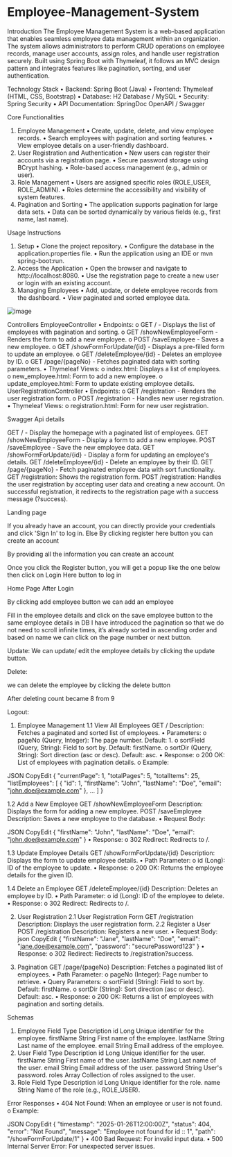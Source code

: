 # Employee-Management-System

Introduction
The Employee Management System is a web-based application that enables seamless employee data management within an organization. The system allows administrators to perform CRUD operations on employee records, manage user accounts, assign roles, and handle user registration securely. Built using Spring Boot with Thymeleaf, it follows an MVC design pattern and integrates features like pagination, sorting, and user authentication.

Technology Stack
•	Backend: Spring Boot (Java)
•	Frontend: Thymeleaf (HTML, CSS, Bootstrap)
•	Database: H2 Database / MySQL
•	Security: Spring Security
•	API Documentation: SpringDoc OpenAPI / Swagger

Core Functionalities
1. Employee Management
•	Create, update, delete, and view employee records.
•	Search employees with pagination and sorting features.
•	View employee details on a user-friendly dashboard.
2. User Registration and Authentication
•	New users can register their accounts via a registration page.
•	Secure password storage using BCrypt hashing.
•	Role-based access management (e.g., admin or user).
3. Role Management
•	Users are assigned specific roles (ROLE_USER, ROLE_ADMIN).
•	Roles determine the accessibility and visibility of system features.
4. Pagination and Sorting
•	The application supports pagination for large data sets.
•	Data can be sorted dynamically by various fields (e.g., first name, last name).

Usage Instructions

1. Setup
•	Clone the project repository.
•	Configure the database in the application.properties file.
•	Run the application using an IDE or mvn spring-boot:run.
2. Access the Application
•	Open the browser and navigate to http://localhost:8080.
•	Use the registration page to create a new user or login with an existing account.
3. Managing Employees
•	Add, update, or delete employee records from the dashboard.
•	View paginated and sorted employee data.


![image](https://github.com/user-attachments/assets/69ffc89a-1968-4b0f-950a-7c4d601f9a81)

Controllers
EmployeeController
•	Endpoints:
o	GET / - Displays the list of employees with pagination and sorting.
o	GET /showNewEmployeeForm - Renders the form to add a new employee.
o	POST /saveEmployee - Saves a new employee.
o	GET /showFormForUpdate/{id} - Displays a pre-filled form to update an employee.
o	GET /deleteEmployee/{id} - Deletes an employee by ID.
o	GET /page/{pageNo} - Fetches paginated data with sorting parameters.
•	Thymeleaf Views:
o	index.html: Displays a list of employees.
o	new_employee.html: Form to add a new employee.
o	update_employee.html: Form to update existing employee details.
UserRegistrationController
•	Endpoints:
o	GET /registration - Renders the user registration form.
o	POST /registration - Handles new user registration.
•	Thymeleaf Views:
o	registration.html: Form for new user registration.


Swagger Api details

 GET / - Display the homepage with a paginated list of employees.
GET /showNewEmployeeForm - Display a form to add a new employee.
POST /saveEmployee - Save the new employee data.
GET /showFormForUpdate/{id} - Display a form for updating an employee's details.
GET /deleteEmployee/{id} - Delete an employee by their ID.
GET /page/{pageNo} - Fetch paginated employee data with sort functionality.
 GET /registration: Shows the registration form.
POST /registration: Handles the user registration by accepting user data and creating a new account. On successful registration, it redirects to the registration page with a success message (?success).


Landing page

 

If you already have an account, you can directly provide your credentials and click 'Sign In' to log in.
Else By clicking register here button you can create an account
 

By providing all the information you can create an account 

 

Once you click the Register button, you will get a popup like the one below then click on Login Here button to log in

 

Home Page After Login

 

By clicking add employee button we can add an employee
 
Fill in the employee details and click on the save employee button to the same employee details in DB
I have introduced the pagination so that we do not need to scroll infinite times, it’s already sorted in ascending order and based on name we can click on the page number or next button. 
 
 

Update:
We can update/ edit the employee details by clicking the update button.

 

Delete:

we can delete the employee by clicking the delete button

After deleting count became 8 from 9

 

Logout:

 

 


1. Employee Management
1.1 View All Employees
GET /
Description: Fetches a paginated and sorted list of employees.
•	Parameters:
o	pageNo (Query, Integer): The page number. Default: 1.
o	sortField (Query, String): Field to sort by. Default: firstName.
o	sortDir (Query, String): Sort direction (asc or desc). Default: asc.
•	Response:
o	200 OK: List of employees with pagination details.
o	Example:








JSON
CopyEdit
{
  "currentPage": 1,
  "totalPages": 5,
  "totalItems": 25,
  "listEmployees": [
    {
      "id": 1,
      "firstName": "John",
      "lastName": "Doe",
      "email": "john.doe@example.com"
    },
    ...
  ]
}

1.2 Add a New Employee
GET /showNewEmployeeForm
Description: Displays the form for adding a new employee.
POST /saveEmployee
Description: Saves a new employee to the database.
•	Request Body:









JSON
CopyEdit
{
  "firstName": "John",
  "lastName": "Doe",
  "email": "john.doe@example.com"
}
•	Response:
o	302 Redirect: Redirects to /.

1.3 Update Employee Details
GET /showFormForUpdate/{id}
Description: Displays the form to update employee details.
•	Path Parameter:
o	id (Long): ID of the employee to update.
•	Response:
o	200 OK: Returns the employee details for the given ID.

1.4 Delete an Employee
GET /deleteEmployee/{id}
Description: Deletes an employee by ID.
•	Path Parameter:
o	id (Long): ID of the employee to delete.
•	Response:
o	302 Redirect: Redirects to /.







2. User Registration
2.1 User Registration Form
GET /registration
Description: Displays the user registration form.
2.2 Register a User
POST /registration
Description: Registers a new user.
•	Request Body:
json
CopyEdit
{
  "firstName": "Jane",
  "lastName": "Doe",
  "email": "jane.doe@example.com",
  "password": "securePassword123"
}
•	Response:
o	302 Redirect: Redirects to /registration?success.

3. Pagination
GET /page/{pageNo}
Description: Fetches a paginated list of employees.
•	Path Parameter:
o	pageNo (Integer): Page number to retrieve.
•	Query Parameters:
o	sortField (String): Field to sort by. Default: firstName.
o	sortDir (String): Sort direction (asc or desc). Default: asc.
•	Response:
o	200 OK: Returns a list of employees with pagination and sorting details.


Schemas
 
1. Employee
Field	Type	Description
id	Long	Unique identifier for the employee.
firstName	String	First name of the employee.
lastName	String	Last name of the employee.
email	String	Email address of the employee.
2. User
Field	Type	Description
id	Long	Unique identifier for the user.
firstName	String	First name of the user.
lastName	String	Last name of the user.
email	String	Email address of the user.
password	String	User's password.
roles	Array	Collection of roles assigned to the user.
3. Role
Field	Type	Description
id	Long	Unique identifier for the role.
name	String	Name of the role (e.g., ROLE_USER).

Error Responses
•	404 Not Found: When an employee or user is not found.
o	Example:







JSON
CopyEdit
{
  "timestamp": "2025-01-26T12:00:00Z",
  "status": 404,
  "error": "Not Found",
  "message": "Employee not found for id :: 1",
  "path": "/showFormForUpdate/1"
}
•	400 Bad Request: For invalid input data.
•	500 Internal Server Error: For unexpected server issues.



